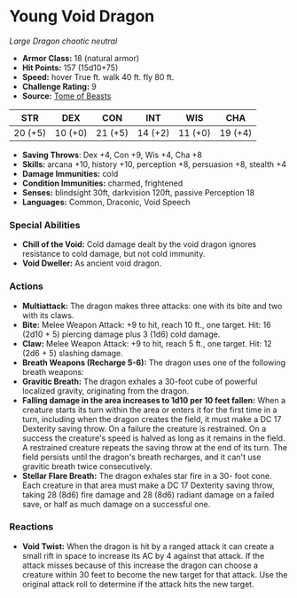 # Young Void Dragon

*Large* *Dragon* *chaotic neutral*

- **Armor Class:** 18 (natural armor)
- **Hit Points:** 157 (15d10+75)
- **Speed:** hover True ft. walk 40 ft. fly 80 ft.
- **Challenge Rating:** 9
- **Source:** [Tome of Beasts](https://koboldpress.com/kpstore/product/tome-of-beasts-for-5th-edition-print/)

| STR | DEX | CON | INT | WIS | CHA |
| --- | --- | --- | --- | --- | --- |
| 20 (+5) | 10 (+0) | 21 (+5) | 14 (+2) | 11 (+0) | 19 (+4) |

- **Saving Throws**: Dex +4, Con +9, Wis +4, Cha +8
- **Skills:** arcana +10, history +10, perception +8, persuasion +8, stealth +4
- **Damage Immunities:** cold
- **Condition Immunities:** charmed, frightened
- **Senses:** blindsight 30ft, darkvision 120ft, passive Perception 18
- **Languages:** Common, Draconic, Void Speech
### Special Abilities
- **Chill of the Void:** Cold damage dealt by the void dragon ignores resistance to cold damage, but not cold immunity.
- **Void Dweller:** As ancient void dragon.
### Actions
- **Multiattack:** The dragon makes three attacks: one with its bite and two with its claws.
- **Bite:** Melee Weapon Attack: +9 to hit, reach 10 ft., one target. Hit: 16 (2d10 + 5) piercing damage plus 3 (1d6) cold damage.
- **Claw:** Melee Weapon Attack: +9 to hit, reach 5 ft., one target. Hit: 12 (2d6 + 5) slashing damage.
- **Breath Weapons (Recharge 5-6):** The dragon uses one of the following breath weapons:
- **Gravitic Breath:** The dragon exhales a 30-foot cube of powerful localized gravity, originating from the dragon.
- **Falling damage in the area increases to 1d10 per 10 feet fallen:** When a creature starts its turn within the area or enters it for the first time in a turn, including when the dragon creates the field, it must make a DC 17 Dexterity saving throw. On a failure the creature is restrained. On a success the creature's speed is halved as long as it remains in the field. A restrained creature repeats the saving throw at the end of its turn. The field persists until the dragon's breath recharges, and it can't use gravitic breath twice consecutively.
- **Stellar Flare Breath:** The dragon exhales star fire in a 30- foot cone. Each creature in that area must make a DC 17 Dexterity saving throw, taking 28 (8d6) fire damage and 28 (8d6) radiant damage on a failed save, or half as much damage on a successful one.
### Reactions
- **Void Twist:** When the dragon is hit by a ranged attack it can create a small rift in space to increase its AC by 4 against that attack. If the attack misses because of this increase the dragon can choose a creature within 30 feet to become the new target for that attack. Use the original attack roll to determine if the attack hits the new target.
